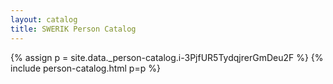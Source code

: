 ```yaml
---
layout: catalog
title: SWERIK Person Catalog
---
```

{% assign p = site.data._person-catalog.i-3PjfUR5TydqjrerGmDeu2F %}
{% include person-catalog.html p=p %}

